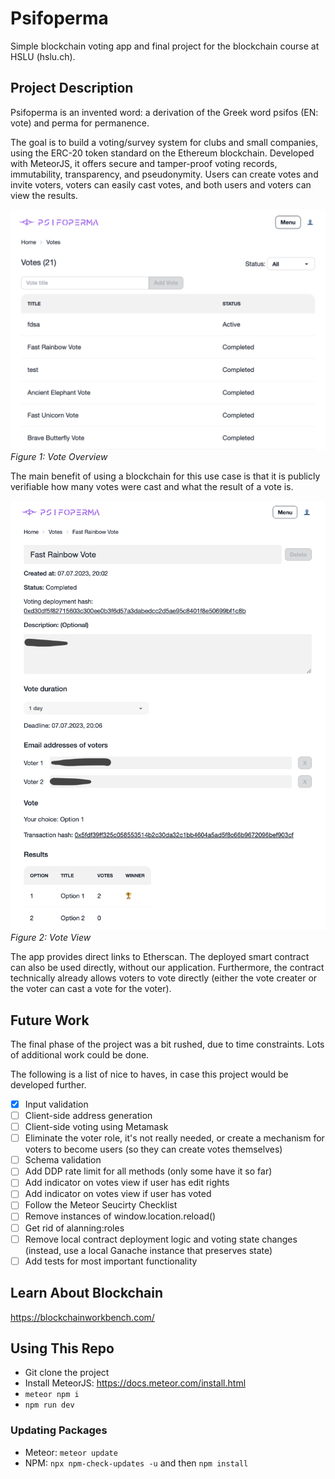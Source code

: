 # Psifoperma

Simple blockchain voting app and final project for the blockchain course at HSLU (hslu.ch).

## Project Description

Psifoperma is an invented word: a derivation of the Greek word psifos (EN: vote) and perma for permanence.

The goal is to build a voting/survey system for clubs and small companies, using the ERC-20 token standard on the Ethereum blockchain. Developed with MeteorJS, it offers secure and tamper-proof voting records, immutability, transparency, and pseudonymity. Users can create votes and invite voters, voters can easily cast votes, and both users and voters can view the results.

![Vote Overview](./_assets/vote-overview.png)
_Figure 1: Vote Overview_

The main benefit of using a blockchain for this use case is that it is publicly verifiable how many votes were cast and what the result of a vote is.

![Vote View](./_assets/vote-view.png)
_Figure 2: Vote View_

The app provides direct links to Etherscan. The deployed smart contract can also be used directly, without our application. Furthermore, the contract technically already allows voters to vote directly (either the vote creater or the voter can cast a vote for the voter).

## Future Work

The final phase of the project was a bit rushed, due to time constraints. Lots of additional work could be done.

The following is a list of nice to haves, in case this project would be developed further.

-   [x] Input validation
-   [ ] Client-side address generation
-   [ ] Client-side voting using Metamask
-   [ ] Eliminate the voter role, it's not really needed, or create a mechanism for voters to become users (so they can create votes themselves)
-   [ ] Schema validation
-   [ ] Add DDP rate limit for all methods (only some have it so far)
-   [ ] Add indicator on votes view if user has edit rights
-   [ ] Add indicator on votes view if user has voted
-   [ ] Follow the Meteor Seucirty Checklist
-   [ ] Remove instances of window.location.reload()
-   [ ] Get rid of alanning:roles
-   [ ] Remove local contract deployment logic and voting state changes (instead, use a local Ganache instance that preserves state)
-   [ ] Add tests for most important functionality

## Learn About Blockchain

https://blockchainworkbench.com/

## Using This Repo

-   Git clone the project
-   Install MeteorJS: https://docs.meteor.com/install.html
-   `meteor npm i`
-   `npm run dev`

### Updating Packages

-   Meteor: `meteor update`
-   NPM: `npx npm-check-updates -u` and then `npm install`
